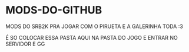 # MODS-DO-GITHUB
 MODS DO SRB2K PRA JOGAR COM O PIRUETA E A GALERINHA TODA :3

É SO COLOCAR ESSA PASTA AQUI NA PASTA DO JOGO E ENTRAR NO SERVIDOR E GG